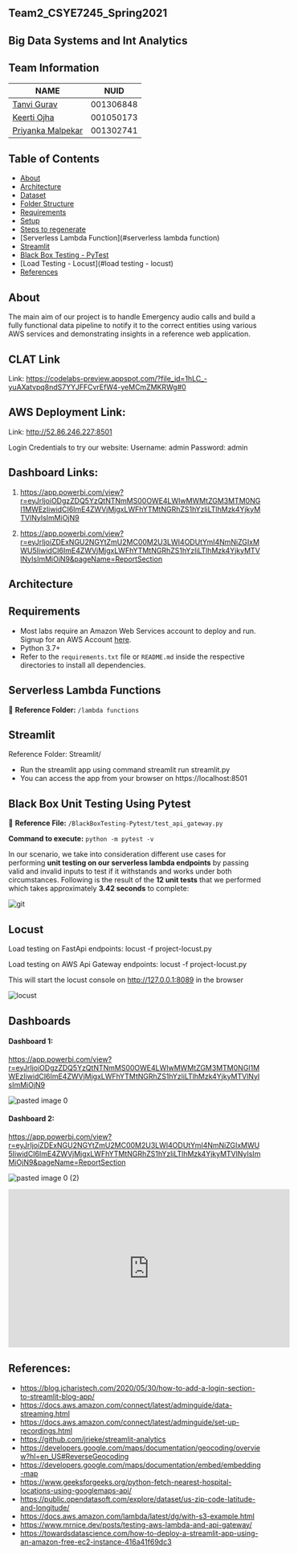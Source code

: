 ## Team2_CSYE7245_Spring2021

## Big Data Systems and Int Analytics


## Team Information

| NAME              |     NUID        |
|------------------ |-----------------|
|   [Tanvi Gurav](https://www.linkedin.com/in/tanvigurav/)     |   001306848     |
|   [Keerti Ojha](https://www.linkedin.com/in/keertiojha/)     |   001050173     |
| [Priyanka Malpekar](https://www.linkedin.com/in/priyankamalpekar6/) |   001302741     |


## Table of Contents
* [About](#about)
* [Architecture](#architecture)
* [Dataset](#dataset)
* [Folder Structure](#folderstructure)
* [Requirements](#requirements)
* [Setup](#setup)
* [Steps to regenerate](#stepstoregenerate)
* [Serverless Lambda Function](#serverless lambda function)
* [Streamlit](#streamlit)
* [Black Box Testing - PyTest](#blackboxtesting-pytest)
* [Load Testing - Locust](#load testing - locust)
* [References](#references)

## About

The main aim of our project is to handle Emergency audio calls and build a fully functional data pipeline to notify it to the correct entities using various AWS services and demonstrating insights in a reference web application.

## CLAT Link

Link: https://codelabs-preview.appspot.com/?file_id=1hLC_-yuAXatvpq8ndS7YYJFFCvrEfW4-yeMCmZMKRWg#0

## AWS Deployment Link:

Link: http://52.86.246.227:8501

Login Credentials to try our website:
Username: admin
Password: admin


## Dashboard Links:

1. https://app.powerbi.com/view?r=eyJrIjoiODgzZDQ5YzQtNTNmMS00OWE4LWIwMWMtZGM3MTM0NGI1MWEzIiwidCI6ImE4ZWVjMjgxLWFhYTMtNGRhZS1hYzliLTlhMzk4YjkyMTVlNyIsImMiOjN9

2. https://app.powerbi.com/view?r=eyJrIjoiZDExNGU2NGYtZmU2MC00M2U3LWI4ODUtYmI4NmNiZGIxMWU5IiwidCI6ImE4ZWVjMjgxLWFhYTMtNGRhZS1hYzliLTlhMzk4YjkyMTVlNyIsImMiOjN9&pageName=ReportSection

## Architecture


## Requirements

- Most labs require an Amazon Web Services account to deploy and run. Signup for an AWS Account [here](https://portal.aws.amazon.com/billing/signup#/start).
- Python 3.7+
- Refer to the `requirements.txt` file or `README.md` inside the respective directories to install all dependencies.


## Serverless Lambda Functions

:file_folder: **Reference Folder:** `/lambda functions`


## Streamlit

Reference Folder: Streamlit/

* Run the streamlit app using command streamlit run streamlit.py
* You can access the app from your browser on https://localhost:8501

## Black Box Unit Testing Using Pytest

:file_folder: **Reference File:** `/BlackBoxTesting-Pytest/test_api_gateway.py`

**Command to execute:** `python -m pytest -v`

In our scenario, we take into consideration different use cases for performing **unit testing on our serverless lambda endpoints** by passing valid and invalid inputs to test if it withstands and works under both circumstances. Following is the result of the **12 unit tests** that we performed which takes approximately **3.42 seconds** to complete:

![git](https://user-images.githubusercontent.com/59846364/116640531-d0b94e80-a938-11eb-8e70-a765c4b3ac83.PNG)

## Locust

Load testing on FastApi endpoints: locust -f project-locust.py

Load testing on AWS Api Gateway endpoints: locust -f project-locust.py

This will start the locust console on http://127.0.0.1:8089 in the browser

![locust](https://user-images.githubusercontent.com/59594174/116653775-d83b2080-a955-11eb-989f-16e25421cab1.png)

## Dashboards

#### Dashboard 1:

https://app.powerbi.com/view?r=eyJrIjoiODgzZDQ5YzQtNTNmMS00OWE4LWIwMWMtZGM3MTM0NGI1MWEzIiwidCI6ImE4ZWVjMjgxLWFhYTMtNGRhZS1hYzliLTlhMzk4YjkyMTVlNyIsImMiOjN9


![pasted image 0](https://user-images.githubusercontent.com/59594174/116649651-c6557f80-a94d-11eb-8806-e3ba4f20bcf6.png)

#### Dashboard 2: 

https://app.powerbi.com/view?r=eyJrIjoiZDExNGU2NGYtZmU2MC00M2U3LWI4ODUtYmI4NmNiZGIxMWU5IiwidCI6ImE4ZWVjMjgxLWFhYTMtNGRhZS1hYzliLTlhMzk4YjkyMTVlNyIsImMiOjN9&pageName=ReportSection

![pasted image 0 (2)](https://user-images.githubusercontent.com/59594174/116651053-5d233b80-a950-11eb-9904-efcb49eda74b.png)

<iframe width="560" height="315" src="https://www.youtube.com/embed/HyeLsyKRRGE" title="YouTube video player" frameborder="0" allow="accelerometer; autoplay; clipboard-write; encrypted-media; gyroscope; picture-in-picture" allowfullscreen></iframe>

## References:

* https://blog.jcharistech.com/2020/05/30/how-to-add-a-login-section-to-streamlit-blog-app/
* https://docs.aws.amazon.com/connect/latest/adminguide/data-streaming.html
* https://docs.aws.amazon.com/connect/latest/adminguide/set-up-recordings.html
* https://github.com/jrieke/streamlit-analytics
* https://developers.google.com/maps/documentation/geocoding/overview?hl=en_US#ReverseGeocoding
* https://developers.google.com/maps/documentation/embed/embedding-map
* https://www.geeksforgeeks.org/python-fetch-nearest-hospital-locations-using-googlemaps-api/
* https://public.opendatasoft.com/explore/dataset/us-zip-code-latitude-and-longitude/
* https://docs.aws.amazon.com/lambda/latest/dg/with-s3-example.html
* https://www.mrnice.dev/posts/testing-aws-lambda-and-api-gateway/
* https://towardsdatascience.com/how-to-deploy-a-streamlit-app-using-an-amazon-free-ec2-instance-416a41f69dc3

